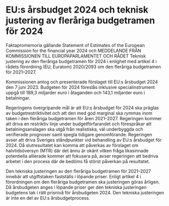 # EU:s årsbudget 2024 och teknisk justering av fleråriga budgetramen för 2024

Faktapromemoria gällande Statement of Estimates of the European Commission for the financial year 2024 och MEDDELANDE FRÅN KOMMISSIONEN TILL EUROPAPARLAMENTET OCH RÅDET Teknisk justering av den fleråriga budgetramen för 2024 i enlighet med artikel 4 i rådets förordning (EU, Euratom) 2020/2093 om den fleråriga budgetramen för 2021–2027.

Kommissionen antog och presenterade förslaget till EU:s årsbudget 2024 den 7 juni 2023. Budgeten för 2024 föreslås inklusive specialinstrument uppgå till 189,3 miljarder euro i åtaganden och 143,1 miljarder euro i betalningar.

Regeringens övergripande mål är att EU:s årsbudget för 2024 ska präglas av budgetrestriktivitet och att den med god marginal ska rymmas inom taken i den fleråriga budgetramen för åren 2021–2027. Regeringen kommer att driva en restriktiv linje under budgetförfarandet och förespråkar att betalningsanslagen ska utgå från realistiska, väl underbyggda och verifierade prognoser samt spegla tidigare genomförande. Regeringen avser att driva Sveriges ståndpunkter vid behandling av EU:s årsbudget för 2024. Då slutresultatet kan komma att påverkas av förslaget om halvtidsöversyn (MTR) där det ännu är okänt vilken fråga likasinnade potentiella allierade kommer att fokusera på, avser regeringen att bedriva arbetet i den process där de bedöms få störst påverkan på resultatet.

Den tekniska justeringen av den fleråriga budgetramen för 2021–2027 innebär att utgiftstaken fastställs i löpande priser. Enligt artikel 4 i förordningen om den fleråriga budgetramen ska justeringen göras årligen. Då årsbudgeten anges i löpande priser ger den tekniska justeringen budgetens tak i rätt prisnivå för årsbudgeten 2024. Den tekniska justeringen är inte en del av EU:s årsbudgetprocess.
